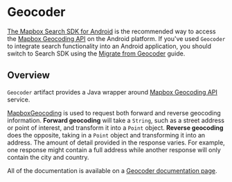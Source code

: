 # Geocoder

[The Mapbox Search SDK for Android](https://docs.mapbox.com/android/search/guides/) is the recommended way to access the [Mapbox Geocoding API](https://docs.mapbox.com/api/search/geocoding/) on the Android platform. If you've used `Geocoder` to integrate search functionality into an Android application, you should switch to Search SDK using the [Migrate from Geocoder](https://docs.mapbox.com/android/search/guides/geocoder-migration/) guide.

## Overview

`Geocoder` artifact provides a Java wrapper around [Mapbox Geocoding API](https://docs.mapbox.com/api/search/geocoding/) service. 

[MapboxGeocoding](https://github.com/mapbox/mapbox-java/blob/main/services-geocoding/src/main/java/com/mapbox/api/geocoding/v5/MapboxGeocoding.java#L64) is used to request both forward and reverse geocoding information. **Forward geocoding** will take a `String`, such as a street address or point of interest, and transform it into a `Point` object. **Reverse geocoding** does the opposite, taking in a `Point` object and transforming it into an address. The amount of detail provided in the response varies. For example, one response might contain a full address while another response will only contain the city and country.

All of the documentation is available on a [Geocoder documentation page](https://docs.mapbox.com/android/java/guides/geocoder/).